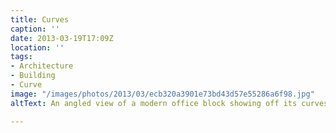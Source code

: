 ```yaml
---
title: Curves
caption: ''
date: 2013-03-19T17:09Z
location: ''
tags:
- Architecture
- Building
- Curve
image: "/images/photos/2013/03/ecb320a3901e73bd43d57e55286a6f98.jpg"
altText: An angled view of a modern office block showing off its curves

---
```

